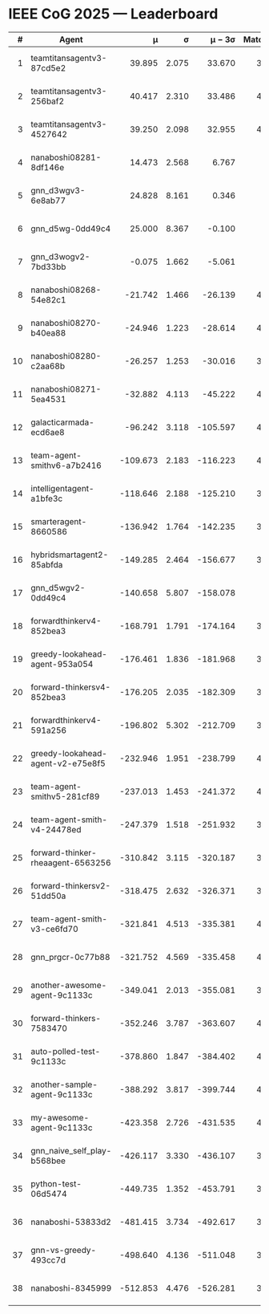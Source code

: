 # IEEE CoG 2025 — Leaderboard

| # | Agent | μ | σ | μ − 3σ | Matches | Updated |
|---:|---|---:|---:|---:|---:|---|
| 1 | teamtitansagentv3-87cd5e2 | 39.895 | 2.075 | 33.670 | 3760 | 2025-08-29 16:29 |
| 2 | teamtitansagentv3-256baf2 | 40.417 | 2.310 | 33.486 | 4200 | 2025-08-29 16:29 |
| 3 | teamtitansagentv3-4527642 | 39.250 | 2.098 | 32.955 | 4240 | 2025-08-29 16:29 |
| 4 | nanaboshi08281-8df146e | 14.473 | 2.568 | 6.767 | 146 | 2025-08-29 16:29 |
| 5 | gnn_d3wgv3-6e8ab77 | 24.828 | 8.161 | 0.346 | 118 | 2025-08-29 16:29 |
| 6 | gnn_d5wg-0dd49c4 | 25.000 | 8.367 | -0.100 | 80 | 2025-08-29 16:29 |
| 7 | gnn_d3wogv2-7bd33bb | -0.075 | 1.662 | -5.061 | 164 | 2025-08-29 16:29 |
| 8 | nanaboshi08268-54e82c1 | -21.742 | 1.466 | -26.139 | 4100 | 2025-08-29 16:29 |
| 9 | nanaboshi08270-b40ea88 | -24.946 | 1.223 | -28.614 | 4220 | 2025-08-29 16:29 |
| 10 | nanaboshi08280-c2aa68b | -26.257 | 1.253 | -30.016 | 3640 | 2025-08-29 16:29 |
| 11 | nanaboshi08271-5ea4531 | -32.882 | 4.113 | -45.222 | 4360 | 2025-08-29 16:29 |
| 12 | galacticarmada-ecd6ae8 | -96.242 | 3.118 | -105.597 | 4180 | 2025-08-29 16:29 |
| 13 | team-agent-smithv6-a7b2416 | -109.673 | 2.183 | -116.223 | 4300 | 2025-08-29 16:29 |
| 14 | intelligentagent-a1bfe3c | -118.646 | 2.188 | -125.210 | 3755 | 2025-08-29 16:29 |
| 15 | smarteragent-8660586 | -136.942 | 1.764 | -142.235 | 3307 | 2025-08-29 16:29 |
| 16 | hybridsmartagent2-85abfda | -149.285 | 2.464 | -156.677 | 3545 | 2025-08-29 16:29 |
| 17 | gnn_d5wgv2-0dd49c4 | -140.658 | 5.807 | -158.078 | 120 | 2025-08-29 16:29 |
| 18 | forwardthinkerv4-852bea3 | -168.791 | 1.791 | -174.164 | 3128 | 2025-08-29 16:29 |
| 19 | greedy-lookahead-agent-953a054 | -176.461 | 1.836 | -181.968 | 3772 | 2025-08-29 16:29 |
| 20 | forward-thinkersv4-852bea3 | -176.205 | 2.035 | -182.309 | 3177 | 2025-08-29 16:29 |
| 21 | forwardthinkerv4-591a256 | -196.802 | 5.302 | -212.709 | 3606 | 2025-08-29 16:29 |
| 22 | greedy-lookahead-agent-v2-e75e8f5 | -232.946 | 1.951 | -238.799 | 4004 | 2025-08-29 16:29 |
| 23 | team-agent-smithv5-281cf89 | -237.013 | 1.453 | -241.372 | 4300 | 2025-08-29 16:29 |
| 24 | team-agent-smith-v4-24478ed | -247.379 | 1.518 | -251.932 | 3758 | 2025-08-29 16:29 |
| 25 | forward-thinker-rheaagent-6563256 | -310.842 | 3.115 | -320.187 | 3482 | 2025-08-29 16:29 |
| 26 | forward-thinkersv2-51dd50a | -318.475 | 2.632 | -326.371 | 3802 | 2025-08-29 16:29 |
| 27 | team-agent-smith-v3-ce6fd70 | -321.841 | 4.513 | -335.381 | 4598 | 2025-08-29 16:29 |
| 28 | gnn_prgcr-0c77b88 | -321.752 | 4.569 | -335.458 | 4010 | 2025-08-29 16:29 |
| 29 | another-awesome-agent-9c1133c | -349.041 | 2.013 | -355.081 | 3760 | 2025-08-29 16:29 |
| 30 | forward-thinkers-7583470 | -352.246 | 3.787 | -363.607 | 4100 | 2025-08-29 16:29 |
| 31 | auto-polled-test-9c1133c | -378.860 | 1.847 | -384.402 | 4340 | 2025-08-29 16:29 |
| 32 | another-sample-agent-9c1133c | -388.292 | 3.817 | -399.744 | 4340 | 2025-08-29 16:29 |
| 33 | my-awesome-agent-9c1133c | -423.358 | 2.726 | -431.535 | 4340 | 2025-08-29 16:29 |
| 34 | gnn_naive_self_play-b568bee | -426.117 | 3.330 | -436.107 | 3580 | 2025-08-29 16:29 |
| 35 | python-test-06d5474 | -449.735 | 1.352 | -453.791 | 3530 | 2025-08-29 16:29 |
| 36 | nanaboshi-53833d2 | -481.415 | 3.734 | -492.617 | 3020 | 2025-08-29 16:29 |
| 37 | gnn-vs-greedy-493cc7d | -498.640 | 4.136 | -511.048 | 3200 | 2025-08-29 16:29 |
| 38 | nanaboshi-8345999 | -512.853 | 4.476 | -526.281 | 3360 | 2025-08-29 16:29 |
